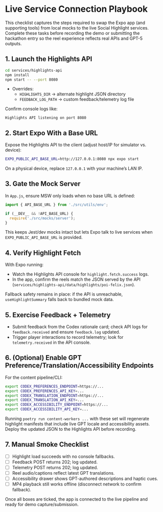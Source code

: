 # Live Service Connection Playbook

This checklist captures the steps required to swap the Expo app (and supporting tools) from local mocks to the live Social Highlight services. Complete these tasks before recording the demo or submitting the hackathon entry so the reel experience reflects real APIs and GPT-5 outputs.

## 1. Launch the Highlights API

```bash
cd services/highlights-api
npm install
npm start -- --port 8080
```

- Overrides:
  - `HIGHLIGHTS_DIR` → alternate highlight JSON directory
  - `FEEDBACK_LOG_PATH` → custom feedback/telemetry log file

Confirm console logs like:
```
Highlights API listening on port 8080
```

## 2. Start Expo With a Base URL

Expose the Highlights API to the client (adjust host/IP for simulator vs. device):

```bash
EXPO_PUBLIC_API_BASE_URL=http://127.0.0.1:8080 npx expo start
```

On a physical device, replace `127.0.0.1` with your machine’s LAN IP.

## 3. Gate the Mock Server

In `App.js`, ensure MSW only loads when no base URL is defined:

```js
import { API_BASE_URL } from './src/utils/env';

if (__DEV__ && !API_BASE_URL) {
  require('./src/mocks/server');
}
```

This keeps Jest/dev mocks intact but lets Expo talk to live services when `EXPO_PUBLIC_API_BASE_URL` is provided.

## 4. Verify Highlight Fetch

With Expo running:

- Watch the Highlights API console for `highlight.fetch.success` logs.
- In the app, confirm the reels match the JSON served by the API (`services/highlights-api/data/highlights/poi-felix.json`).

Fallback safety remains in place: if the API is unreachable, `useHighlightSummary` falls back to bundled mock data.

## 5. Exercise Feedback + Telemetry

- Submit feedback from the Codex rationale card; check API logs for `feedback.received` and ensure `feedback.log` updated.
- Trigger player interactions to record telemetry; look for `telemetry.received` in the API console.

## 6. (Optional) Enable GPT Preference/Translation/Accessibility Endpoints

For the content pipeline/CLI:

```bash
export CODEX_PREFERENCES_ENDPOINT=https://...
export CODEX_PREFERENCES_API_KEY=...
export CODEX_TRANSLATION_ENDPOINT=https://...
export CODEX_TRANSLATION_API_KEY=...
export CODEX_ACCESSIBILITY_ENDPOINT=https://...
export CODEX_ACCESSIBILITY_API_KEY=...
```

Running `poetry run content-workers ...` with these set will regenerate highlight manifests that include live GPT locale and accessibility assets. Deploy the updated JSON to the Highlights API before recording.

## 7. Manual Smoke Checklist

- [ ] Highlight load succeeds with no console fallbacks.
- [ ] Feedback POST returns 202; log updated.
- [ ] Telemetry POST returns 202; log updated.
- [ ] Reel audio/captions reflect latest GPT translations.
- [ ] Accessibility drawer shows GPT-authored descriptions and haptic cues.
- [ ] MP4 playback still works offline (disconnect network to confirm fallback).

Once all boxes are ticked, the app is connected to the live pipeline and ready for demo capture/submission.
